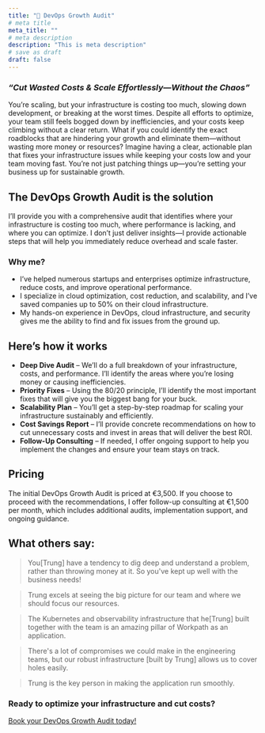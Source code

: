 ```yaml
---
title: "🚀 DevOps Growth Audit"
# meta title
meta_title: ""
# meta description
description: "This is meta description"
# save as draft
draft: false
---
```


### *“Cut Wasted Costs & Scale Effortlessly—Without the Chaos”*

<!--
#### Price: €3,500 for the initial audit, with €1,500 for follow-up consulting (if needed)
-->


You’re scaling, but your infrastructure is costing too much, slowing down development, or breaking at the worst times. Despite all efforts to optimize, your team still feels bogged down by inefficiencies, and your costs keep climbing without a clear return.
What if you could identify the exact roadblocks that are hindering your growth and eliminate them—without wasting more money or resources?
Imagine having a clear, actionable plan that fixes your infrastructure issues while keeping your costs low and your team moving fast. You’re not just patching things up—you’re setting your business up for sustainable growth.

## The DevOps Growth Audit is the solution
I’ll provide you with a comprehensive audit that identifies where your infrastructure is costing too much, where performance is lacking, and where you can optimize. I don’t just deliver insights—I provide actionable steps that will help you immediately reduce overhead and scale faster.

### Why me?
* I’ve helped numerous startups and enterprises optimize infrastructure, reduce costs, and improve operational performance.
* I specialize in cloud optimization, cost reduction, and scalability, and I’ve saved companies up to 50% on their cloud infrastructure.
* My hands-on experience in DevOps, cloud infrastructure, and security gives me the ability to find and fix issues from the ground up.

## Here’s how it works
* **Deep Dive Audit** – We’ll do a full breakdown of your infrastructure, costs, and performance. I’ll identify the areas where you’re losing money or causing inefficiencies.
* **Priority Fixes** – Using the 80/20 principle, I’ll identify the most important fixes that will give you the biggest bang for your buck.
* **Scalability Plan** – You’ll get a step-by-step roadmap for scaling your infrastructure sustainably and efficiently.
* **Cost Savings Report** – I’ll provide concrete recommendations on how to cut unnecessary costs and invest in areas that will deliver the best ROI.
* **Follow-Up Consulting** – If needed, I offer ongoing support to help you implement the changes and ensure your team stays on track.

## Pricing
The initial DevOps Growth Audit is priced at €3,500. If you choose to proceed with the recommendations, I offer follow-up consulting at €1,500 per month, which includes additional audits, implementation support, and ongoing guidance.

## What others say:

> You[Trung] have a tendency to dig deep and understand a problem, rather than throwing money at it. So you've kept up well with the business needs!

> Trung excels at seeing the big picture for our team and where we should focus our resources.

> The Kubernetes and observability infrastructure that he[Trung] built together with the team is an amazing pillar of Workpath as an application.

> There's a lot of compromises we could make in the engineering teams, but our robust infrastructure [built by Trung] allows us to cover holes easily.

> Trung is the key person in making the application run smoothly.

### Ready to optimize your infrastructure and cut costs?

[Book your DevOps Growth Audit today!](https://cal.com/trungfromberlin/15min)


